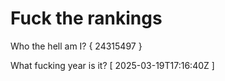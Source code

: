 # Fuck the rankings

Who the hell am I?
{ 24315497 }

What fucking year is it?
[ 2025-03-19T17:16:40Z ]
